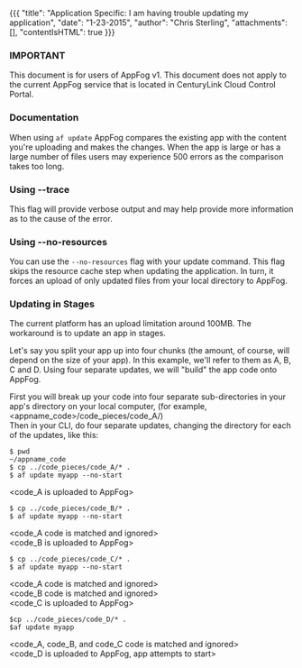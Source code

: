 {{{
  "title": "Application Specific: I am having trouble updating my application",
  "date": "1-23-2015",
  "author": "Chris Sterling",
  "attachments": [],
  "contentIsHTML": true
}}}

### IMPORTANT

This document is for users of AppFog v1. This document does not apply to the current AppFog service that is located in CenturyLink Cloud Control Portal.

### Documentation


<p>When using <code>af update</code> AppFog compares the existing app with the content you're uploading and makes the changes. When the app is large or has a large number of files users may experience 500 errors as the comparison takes too long. </p>
<h3>Using --trace</h3>
<p>This flag will provide verbose output and may help provide more information as to the cause of the error.</p>
<h3>Using --no-resources</h3>
<p>You can use the <code>--no-resources</code> flag with your update command. This flag skips the resource cache step when updating the application. In turn, it forces an upload of only updated files from your local directory to AppFog.</p>
<h3>Updating in Stages</h3>
<p>The current platform has an upload limitation around 100MB. The workaround is to update an app in stages.</p>
<p>Let's say you split your app up into four chunks (the amount, of course, will depend on the size of your app). In this example, we'll refer to them as A, B, C and D. Using four separate updates, we will "build" the app code onto AppFog.</p>
<p>First you will break up your code into four separate sub-directories in your app's directory on your local computer, (for example, &lt;appname_code&gt;/code_pieces/code_A/)<br />Then in your CLI, do four separate updates, changing the directory for each of the updates, like this:</p>
<pre><code>$ pwd
~/appname_code
$ cp ../code_pieces/code_A/* .
$ af update myapp --no-start
</code></pre>
<p>&lt;code_A is uploaded to AppFog&gt;</p>
<pre><code>$ cp ../code_pieces/code_B/* .
$ af update myapp --no-start
</code></pre>
<p>&lt;code_A code is matched and ignored&gt;<br />&lt;code_B is uploaded to AppFog&gt;</p>
<pre><code>$ cp ../code_pieces/code_C/* .
$ af update myapp --no-start
</code></pre>
<p>&lt;code_A code is matched and ignored&gt;<br />&lt;code_B code is matched and ignored&gt;<br />&lt;code_C is uploaded to AppFog&gt;</p>
<pre><code>$cp ../code_pieces/code_D/* .
$af update myapp
</code></pre>
<p>&lt;code_A, code_B, and code_C code is matched and ignored&gt;<br />&lt;code_D is uploaded to AppFog, app attempts to start&gt;</p>
